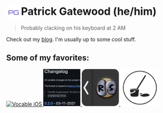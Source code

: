 <!-- Howdy, I'm playing around with the new personal README and trying out a few different ideas: 
- Dynamic list of pinned repository logos?
- Most recent star(s)?
-->

# <a href="https://patrickgatewood.com"><img src="https://github.com/pg8wood/website/blob/master/public_html/images/favicons/android-chrome-192x192.png" height=40 align="left"></a> Patrick Gatewood (he/him)
> Probably clacking on his keyboard at 2 AM

Check out my [blog](https://blog.patrickgatewood.com). I'm usually up to some cool stuff.

## Some of my favorites:

<!-- CSS, make dynamic? -->
<div display="inline">
  <a href="https://github.com/willowtreeapps/vocable-ios">
    <img alt="Vocable iOS" src="https://lh3.googleusercontent.com/NzoJUjzKIuilcA8T1cp2RGvcgd5bX7IZaD9wl75GOpbZS_Zd7U2eIpHcFkrxsrkSsB8" width="100"/>
  </a>
  
  <a href="https://github.com/pg8wood/changelog-generator">
    <img alt="Changelog Generator" src="https://github.com/pg8wood/pg8wood/blob/main/images/changelog.png" height="100"/>
  </a>
  
  <a href="https://github.com/pg8wood/OSRS-touch-bar">
    <img alt="OSRS Touch Bar" src="https://github.com/pg8wood/OSRS-touch-bar/blob/master/docs/appIcon.png" width="100"/>
  </a>
  
  <a href="https://github.com/pg8wood/charles-janitor">
    <img alt="Charles Janitor" src="https://github.com/pg8wood/charles-janitor/blob/master/Charles%20Janitor/Assets.xcassets/AppIcon.appiconset/cleaning-kit@512.png" width="100"/>
  </a>
</div>
